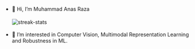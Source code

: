 - 👋 Hi, I’m Muhammad Anas Raza
<br><br>
  <img align="center" src="https://github-readme-streak-stats.herokuapp.com/?user=anas-rz&theme=onedark" alt="streak-stats" />
  <br><br>
- 👀 I’m interested in Computer Vision, Multimodal Representation Learning and Robustness in ML.

<!---
anas-r-dev/anas-r-dev is a ✨ special ✨ repository because its `README.md` (this file) appears on your GitHub profile.
You can click the Preview link to take a look at your changes.
--->

